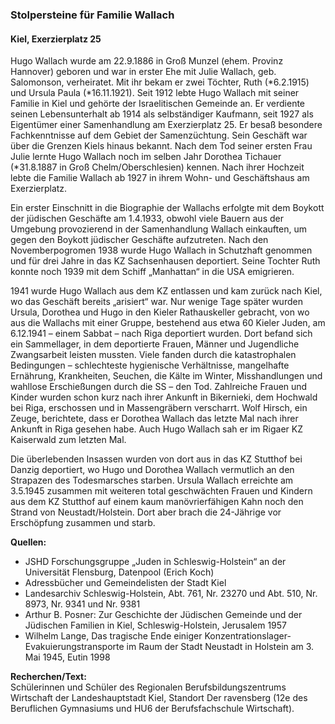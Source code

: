 ### Stolpersteine für Familie Wallach
#### Kiel, Exerzierplatz 25

Hugo Wallach wurde am 22.9.1886 in Groß Munzel (ehem. Provinz Hannover) geboren und war in erster Ehe mit Julie Wallach, geb. Salomonson, verheiratet. Mit ihr bekam er zwei Töchter, Ruth (*6.2.1915) und Ursula Paula (*16.11.1921). Seit 1912 lebte Hugo Wallach mit seiner Familie in Kiel und gehörte der Israelitischen Gemeinde an. Er verdiente seinen Lebensunterhalt ab 1914 als selbständiger Kaufmann, seit 1927 als Eigentümer einer Samenhandlung am Exerzierplatz 25. Er besaß besondere Fachkenntnisse auf dem Gebiet der Samenzüchtung. Sein Geschäft war über die Grenzen Kiels hinaus bekannt. Nach dem Tod seiner ersten Frau Julie lernte Hugo Wallach noch im selben Jahr Dorothea Tichauer (*31.8.1887 in Groß Chelm/Oberschlesien) kennen. Nach ihrer Hochzeit lebte die Familie Wallach ab 1927 in ihrem Wohn- und Geschäftshaus am Exerzierplatz.

Ein erster Einschnitt in die Biographie der Wallachs erfolgte mit dem Boykott der jüdischen Geschäfte am 1.4.1933, obwohl viele Bauern aus der Umgebung provozierend in der Samenhandlung Wallach einkauften, um gegen den Boykott jüdischer Geschäfte aufzutreten. Nach den Novemberpogromen 1938 wurde Hugo Wallach in Schutzhaft genommen und für drei Jahre in das KZ Sachsenhausen deportiert. Seine Tochter Ruth konnte noch 1939 mit dem Schiff „Manhattan“ in die USA emigrieren.

1941 wurde Hugo Wallach aus dem KZ entlassen und kam zurück nach Kiel, wo das Geschäft bereits „arisiert“ war. Nur wenige Tage später wurden Ursula, Dorothea und Hugo in den Kieler Rathauskeller gebracht, von wo aus die Wallachs mit einer Gruppe, bestehend aus etwa 60 Kieler Juden, am 6.12.1941 – einem Sabbat – nach Riga deportiert wurden. Dort befand sich ein Sammellager, in dem deportierte Frauen, Männer und Jugendliche Zwangsarbeit leisten mussten. Viele fanden durch die katastrophalen Bedingungen – schlechteste hygienische Verhältnisse, mangelhafte Ernährung, Krankheiten, Seuchen, die Kälte im Winter, Misshandlungen und wahllose Erschießungen durch die SS – den Tod. Zahlreiche Frauen und Kinder wurden schon kurz nach ihrer Ankunft in Bikernieki, dem Hochwald bei Riga, erschossen und in Massengräbern verscharrt. Wolf Hirsch, ein Zeuge, berichtete, dass er Dorothea Wallach das letzte Mal nach ihrer Ankunft in Riga gesehen habe. Auch Hugo Wallach sah er im Rigaer KZ Kaiserwald zum letzten Mal.

Die überlebenden Insassen wurden von dort aus in das KZ Stutthof bei Danzig deportiert, wo Hugo und Dorothea Wallach vermutlich an den Strapazen des Todesmarsches starben. Ursula Wallach erreichte am 3.5.1945 zusammen mit weiteren total geschwächten Frauen und Kindern aus dem KZ Stutthof auf einem kaum manövrierfähigen Kahn noch den Strand von Neustadt/Holstein. Dort aber brach die 24-Jährige vor Erschöpfung zusammen und starb.

**Quellen:**  
- JSHD Forschungsgruppe „Juden in Schleswig-Holstein“ an der Universität Flensburg, Datenpool (Erich Koch)
- Adressbücher und Gemeindelisten der Stadt Kiel
- Landesarchiv Schleswig-Holstein, Abt. 761, Nr. 23270 und Abt. 510, Nr. 8973, Nr. 9341 und Nr. 9381
- Arthur B. Posner: Zur Geschichte der Jüdischen Gemeinde und der Jüdischen Familien in Kiel, Schleswig-Holstein, Jerusalem 1957
- Wilhelm Lange, Das tragische Ende einiger Konzentrationslager-Evakuierungstransporte im Raum der Stadt Neustadt in Holstein am 3. Mai 1945, Eutin 1998

**Recherchen/Text:**  
Schülerinnen und Schüler des Regionalen Berufsbildungszentrums Wirtschaft der Landeshauptstadt Kiel, Standort Der ravensberg (12e des Beruflichen Gymnasiums und HU6 der Berufsfachschule Wirtschaft).